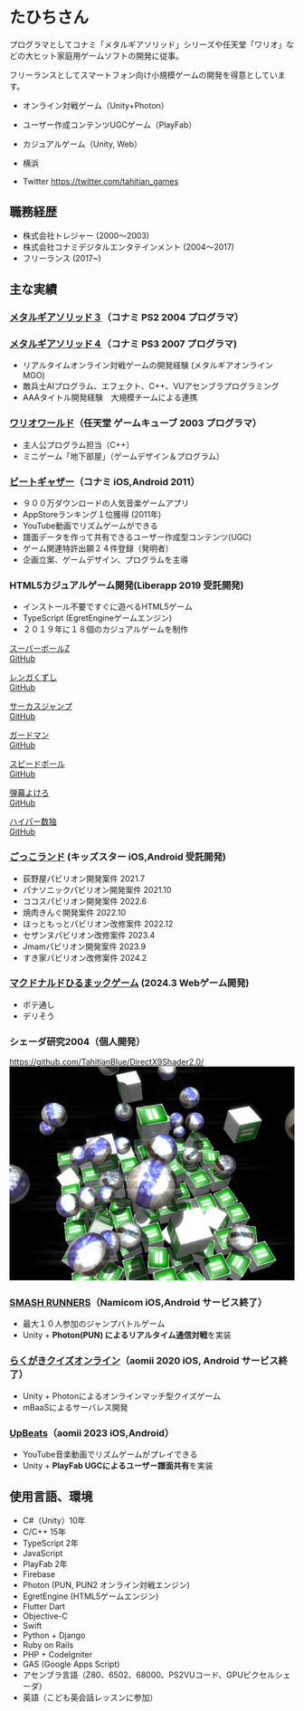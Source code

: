 
# たひちさん

プログラマとしてコナミ「メタルギアソリッド」シリーズや任天堂「ワリオ」などの大ヒット家庭用ゲームソフトの開発に従事。

フリーランスとしてスマートフォン向け小規模ゲームの開発を得意としています。

* オンライン対戦ゲーム（Unity+Photon）
* ユーザー作成コンテンツUGCゲーム（PlayFab）
* カジュアルゲーム（Unity, Web）

* 横浜
* Twitter https://twitter.com/tahitian_games

## 職務経歴

* 株式会社トレジャー (2000〜2003)
* 株式会社コナミデジタルエンタテインメント (2004〜2017)
* フリーランス (2017~)

## 主な実績

### [メタルギアソリッド３]（コナミ PS2 2004 プログラマ）
[メタルギアソリッド３]: https://www.konami.com/mg/archive/hd/mgs/

### [メタルギアソリッド４]（コナミ PS3 2007 プログラマ)
[メタルギアソリッド４]: https://www.konami.com/mg/archive/mgs4/jp/

* リアルタイムオンライン対戦ゲームの開発経験 (メタルギアオンラインMGO)
* 敵兵士AIプログラム、エフェクト、C++、VUアセンブラプログラミング
* AAAタイトル開発経験　大規模チームによる連携

### [ワリオワールド]（任天堂 ゲームキューブ 2003 プログラマ）
[ワリオワールド]: https://www.nintendo.co.jp/ngc/gwwj/index.html

* 主人公プログラム担当（C++）
* ミニゲーム「地下部屋」（ゲームデザイン＆プログラム）

### [ビートギャザー]（コナミ iOS,Android 2011）
[ビートギャザー]: https://www.youtube.com/watch?v=Rp8JgVIQzIM

* ９００万ダウンロードの人気音楽ゲームアプリ
* AppStoreランキング１位獲得 (2011年)
* YouTube動画でリズムゲームができる
* 譜面データを作って共有できるユーザー作成型コンテンツ(UGC)
* ゲーム関連特許出願２４件登録（発明者）
* 企画立案、ゲームデザイン、プログラムを主導

### HTML5カジュアルゲーム開発(Liberapp 2019 受託開発)

* インストール不要ですぐに遊べるHTML5ゲーム
* TypeScript (EgretEngineゲームエンジン)
* ２０１９年に１８個のカジュアルゲームを制作

[スーパーボールZ](https://boe.mixh.jp/egret/BoundBallz/)  
[GitHub](https://github.com/liberapp-inc/h5g-bound-ballz)

[レンガくずし](https://boe.mixh.jp/egret/BricksDown/)  
[GitHub](https://github.com/liberapp-inc/h5g-bricks-down)

[サーカスジャンプ](https://boe.mixh.jp/egret/Hook/)  
[GitHub](https://github.com/liberapp-inc/h5g-hook)

[ガードマン](https://boe.mixh.jp/egret/Guardian/)  
[GitHub](https://github.com/liberapp-inc/h5g-guardian)

[スピードボール](https://boe.mixh.jp/egret/Speed3D/)  
[GitHub](https://github.com/liberapp-inc/h5g-3d-speed)

[弾幕よけろ](https://boe.mixh.jp/egret/Bullets/)  
[GitHub](https://github.com/liberapp-inc/h5g-bullets)

[ハイパー数独](https://boe.mixh.jp/egret/HyperSudoku/)  
[GitHub](https://github.com/liberapp-inc/h5g-number-place)

### [ごっこランド] (キッズスター iOS,Android 受託開発)
[ごっこランド]: https://www.kidsstar.co.jp/gokkoland
* 荻野屋パビリオン開発案件 2021.7
* パナソニックパビリオン開発案件 2021.10
* ココスパビリオン開発案件 2022.6
* 焼肉きんぐ開発案件 2022.10
* ほっともっとパビリオン改修案件 2022.12
* セザンヌパビリオン改修案件 2023.4
* Jmamパビリオン開発案件 2023.9
* すき家パビリオン改修案件 2024.2

### [マクドナルドひるまックゲーム] (2024.3 Webゲーム開発)
[マクドナルドひるまックゲーム]: https://www.mcdonalds.co.jp/activation/hirumac_game/
* ポテ通し
* デリそう

### シェーダ研究2004（個人開発）
https://github.com/TahitianBlue/DirectX9Shader2.0/
![疑似HDRフィルタ](https://raw.githubusercontent.com/TahitianBlue/DirectX9Shader2.0/master/HDRCrossFilter.jpg)

### [SMASH RUNNERS]（Namicom iOS,Android サービス終了）
[SMASH RUNNERS]: https://youtu.be/kG2yayn5oRE
* 最大１０人参加のジャンプバトルゲーム
* Unity + **Photon(PUN) によるリアルタイム通信対戦**を実装

### [らくがきクイズオンライン]（aomii 2020 iOS, Android サービス終了）
[らくがきクイズオンライン]: https://www.youtube.com/watch?v=sAH76JzSOds
* Unity + Photonによるオンラインマッチ型クイズゲーム
* mBaaSによるサーバレス開発

### [UpBeats]（aomii 2023 iOS,Android）
[UpBeats]: https://aomii.work/upbeats/
* YouTube音楽動画でリズムゲームがプレイできる
* Unity + **PlayFab UGCによるユーザー譜面共有**を実装

## 使用言語、環境

* C#（Unity）10年
* C/C++ 15年
* TypeScript 2年
* JavaScript
* PlayFab 2年
* Firebase
* Photon (PUN, PUN2 オンライン対戦エンジン)
* EgretEngine (HTML5ゲームエンジン)
* Flutter Dart
* Objective-C
* Swift
* Python + Django
* Ruby on Rails
* PHP + CodeIgniter
* GAS (Google Apps Script)
* アセンブラ言語（Z80、6502、68000、PS2VUコード、GPUピクセルシェーダ）
* 英語（こども英会話レッスンに参加）
